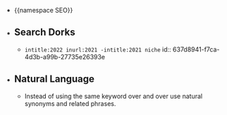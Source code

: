 - {{namespace SEO}}
- ## Search Dorks
	- `intitle:2022 inurl:2021 -intitle:2021 niche`
	  id:: 637d8941-f7ca-4d3b-a99b-27735e26393e
- ## Natural Language
	- Instead of using the same keyword over and over use natural synonyms and related phrases.